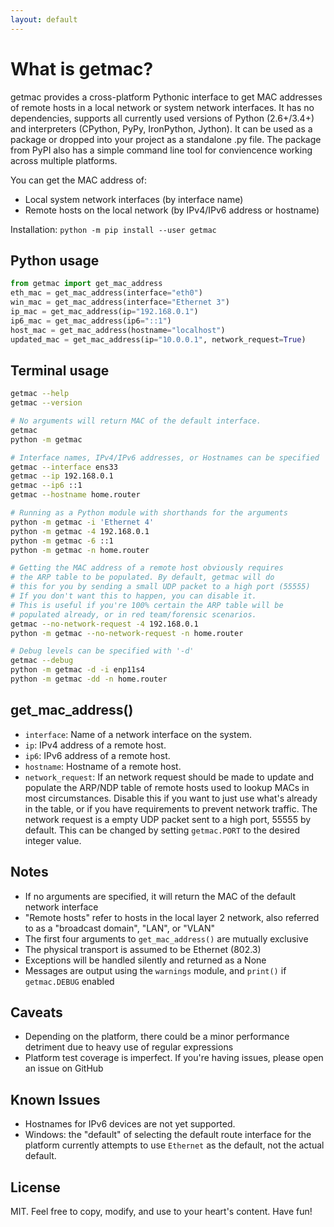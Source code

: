 ```yaml
---
layout: default
---
```


# What is getmac?

getmac provides a cross-platform Pythonic interface to get MAC addresses
of remote hosts in a local network or system network interfaces. It has
no dependencies, supports all currently used versions of Python
(2.6+/3.4+) and interpreters (CPython, PyPy, IronPython, Jython).
It can be used as a package or dropped into your project as a
standalone .py file. The package from PyPI also has a simple command
line tool for conviencence working across multiple platforms.

You can get the MAC address of:
* Local system network interfaces (by interface name)
* Remote hosts on the local network (by IPv4/IPv6 address or hostname)

Installation: `python -m pip install --user getmac`

## Python usage
```python
from getmac import get_mac_address
eth_mac = get_mac_address(interface="eth0")
win_mac = get_mac_address(interface="Ethernet 3")
ip_mac = get_mac_address(ip="192.168.0.1")
ip6_mac = get_mac_address(ip6="::1")
host_mac = get_mac_address(hostname="localhost")
updated_mac = get_mac_address(ip="10.0.0.1", network_request=True)
```

## Terminal usage
```bash
getmac --help
getmac --version

# No arguments will return MAC of the default interface.
getmac
python -m getmac

# Interface names, IPv4/IPv6 addresses, or Hostnames can be specified
getmac --interface ens33
getmac --ip 192.168.0.1
getmac --ip6 ::1
getmac --hostname home.router

# Running as a Python module with shorthands for the arguments
python -m getmac -i 'Ethernet 4'
python -m getmac -4 192.168.0.1
python -m getmac -6 ::1
python -m getmac -n home.router

# Getting the MAC address of a remote host obviously requires
# the ARP table to be populated. By default, getmac will do
# this for you by sending a small UDP packet to a high port (55555)
# If you don't want this to happen, you can disable it.
# This is useful if you're 100% certain the ARP table will be
# populated already, or in red team/forensic scenarios.
getmac --no-network-request -4 192.168.0.1
python -m getmac --no-network-request -n home.router

# Debug levels can be specified with '-d'
getmac --debug
python -m getmac -d -i enp11s4
python -m getmac -dd -n home.router
```

## get_mac_address()
* `interface`: Name of a network interface on the system.
* `ip`: IPv4 address of a remote host.
* `ip6`: IPv6 address of a remote host.
* `hostname`: Hostname of a remote host.
* `network_request`: If an network request should be made to update
and populate the ARP/NDP table of remote hosts used to lookup MACs
in most circumstances. Disable this if you want to just use what's
already in the table, or if you have requirements to prevent network
traffic. The network request is a empty UDP packet sent to a high
port, 55555 by default. This can be changed by setting `getmac.PORT`
to the desired integer value.

## Notes
* If no arguments are specified, it will return the MAC of the default network interface
* "Remote hosts" refer to hosts in the local layer 2 network, also referred to as a "broadcast domain", "LAN", or "VLAN"
* The first four arguments to `get_mac_address()` are mutually exclusive
* The physical transport is assumed to be Ethernet (802.3)
* Exceptions will be handled silently and returned as a None
* Messages are output using the `warnings` module, and `print()` if `getmac.DEBUG` enabled

## Caveats
* Depending on the platform, there could be a minor performance detriment due to heavy use of regular expressions
* Platform test coverage is imperfect. If you're having issues, please open an issue on GitHub

## Known Issues
* Hostnames for IPv6 devices are not yet supported.
* Windows: the "default" of selecting the default route interface for
the platform currently attempts to use `Ethernet` as the default,
not the actual default.

## License
MIT. Feel free to copy, modify, and use to your heart's content. Have fun!

